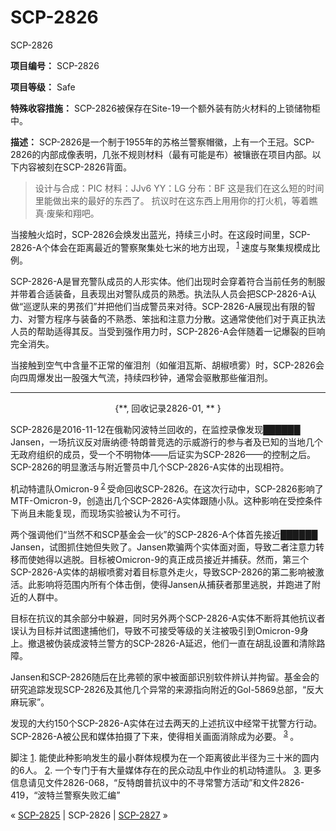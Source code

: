# SCP-2826
                        





SCP-2826



**项目编号：**  SCP-2826

**项目等级：**  Safe

**特殊收容措施：**  SCP-2826被保存在Site-19一个额外装有防火材料的上锁储物柜中。

**描述：**  SCP-2826是一个制于1955年的苏格兰警察帽徽，上有一个王冠。SCP-2826的内部成像表明，几张不规则材料（最有可能是布）被镶嵌在项目内部。以下内容被刻在SCP-2826背面。



> 设计与合成：PIC
材料：JJv6
YY：LG
分布：BF
这是我们在这么短的时间里能做出来的最好的东西了。
抗议时在这东西上用用你的打火机，等着瞧真·废柴和翔吧。
> 


当接触火焰时，SCP-2826会焕发出蓝光，持续三小时。在这段时间里，SCP-2826-A个体会在距离最近的警察聚集处七米的地方出现，<sup class='footnoteref'>
 <a shape='rect' class='footnoteref' id='footnoteref-1' href='javascript:;' onclick='WIKIDOT.page.utils.scrollToReference(&apos;footnote-1&apos;)'>1</a>
</sup>速度与聚集规模成比例。

SCP-2826-A是冒充警队成员的人形实体。他们出现时会穿着符合当前任务的制服并带着合适装备，且表现出对警队成员的熟悉。执法队人员会把SCP-2826-A认做“巡逻队来的男孩们”并把他们当成警员来对待。SCP-2826-A展现出有限的智力、对警方程序与装备的不熟悉、笨拙和注意力分散。这通常使他们对于真正执法人员的帮助适得其反。当受到强作用力时，SCP-2826-A会伴随着一记爆裂的巨响完全消失。

当接触到空气中含量不正常的催泪剂（如催泪瓦斯、胡椒喷雾）时，SCP-2826会向四周爆发出一股强大气流，持续四秒钟，通常会驱散那些催泪剂。


---

<p style='text-align: center;'>{**, &#22238;&#25910;&#35760;&#24405;2826-01, ** }</p>
SCP-2826是2016-11-12在俄勒冈波特兰回收的，在监控录像发现██████ Jansen，一场抗议反对唐纳德·特朗普竞选的示威游行的参与者及已知的当地几个无政府组织的成员，受一个不明物体——后证实为SCP-2826——的控制之后。SCP-2826的明显激活与附近警员中几个SCP-2826-A实体的出现相符。

机动特遣队Omicron-9<sup class='footnoteref'>
 <a shape='rect' class='footnoteref' id='footnoteref-2' href='javascript:;' onclick='WIKIDOT.page.utils.scrollToReference(&apos;footnote-2&apos;)'>2</a>
</sup>受命回收SCP-2826。在这次行动中，SCP-2826影响了MTF-Omicron-9，创造出几个SCP-2826-A实体跟随小队。这种影响在受控条件下尚且未能复现，而现场实验被认为不可行。

两个强调他们“当然不和SCP基金会一伙”的SCP-2826-A个体首先接近██████ Jansen，试图抓住她但失败了。Jansen欺骗两个实体面对面，导致二者注意力转移而使她得以逃脱。目标被Omicron-9的真正成员接近并捕获。然而，第三个SCP-2826-A实体的胡椒喷雾对着目标意外走火，导致SCP-2826的第二影响被激活。此影响将范围内所有个体击倒，使得Jansen从捕获者那里逃脱，并跑进了附近的人群中。

目标在抗议的其余部分中躲避，同时另外两个SCP-2826-A实体不断将其他抗议者误认为目标并试图逮捕他们，导致不可接受等级的关注被吸引到Omicron-9身上。撤退被伪装成波特兰警方的SCP-2826-A延迟，他们一直在胡乱设置和清除路障。

Jansen和SCP-2826随后在比弗顿的家中被面部识别软件辨认并拘留。基金会的研究追踪发现SCP-2826及其他几个异常的来源指向附近的Gol-5869总部，“反大麻玩家”。

发现的大约150个SCP-2826-A实体在过去两天的上述抗议中经常干扰警方行动。SCP-2826-A被公民和媒体拍摄了下来，使得相关画面消除成为必要。<sup class='footnoteref'>
 <a shape='rect' class='footnoteref' id='footnoteref-3' href='javascript:;' onclick='WIKIDOT.page.utils.scrollToReference(&apos;footnote-3&apos;)'>3</a>
</sup>。



脚注
<a shape='rect' href='javascript:;' onclick='WIKIDOT.page.utils.scrollToReference(&apos;footnoteref-1&apos;)'>1</a>. 能使此种影响发生的最小群体规模为在一个距离彼此半径为三十米的圆内的6人。
<a shape='rect' href='javascript:;' onclick='WIKIDOT.page.utils.scrollToReference(&apos;footnoteref-2&apos;)'>2</a>. 一个专门于有大量媒体存在的民众动乱中作业的机动特遣队。
<a shape='rect' href='javascript:;' onclick='WIKIDOT.page.utils.scrollToReference(&apos;footnoteref-3&apos;)'>3</a>. 更多信息请见文件2826-068，“反特朗普抗议中的不寻常警方活动”和文件2826-419，“波特兰警察失败汇编”



« <a shape='rect' class='newpage' href='/scp-2825'>SCP-2825</a> | SCP-2826 | <a shape='rect' class='newpage' href='/scp-2827'>SCP-2827</a> »





                    